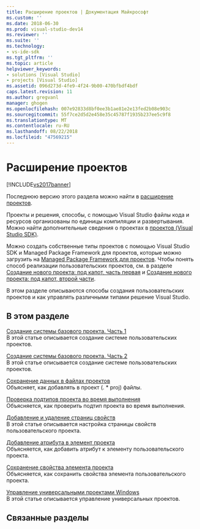 ```yaml
---
title: Расширение проектов | Документация Майкрософт
ms.custom: ''
ms.date: 2018-06-30
ms.prod: visual-studio-dev14
ms.reviewer: ''
ms.suite: ''
ms.technology:
- vs-ide-sdk
ms.tgt_pltfrm: ''
ms.topic: article
helpviewer_keywords:
- solutions [Visual Studio]
- projects [Visual Studio]
ms.assetid: 096d273d-4fe9-4f24-9b00-470bfbdf4bdf
caps.latest.revision: 11
ms.author: gregvanl
manager: ghogen
ms.openlocfilehash: 007e92833d8bf0ee3b1ae81e2e13fed2b08e903c
ms.sourcegitcommit: 55f7ce2d5d2e458e35c45787f1935b237ee5c9f8
ms.translationtype: MT
ms.contentlocale: ru-RU
ms.lasthandoff: 08/22/2018
ms.locfileid: "47569215"
---
```

# <a name="extending-projects"></a>Расширение проектов
[!INCLUDE[vs2017banner](../includes/vs2017banner.md)]

Последнюю версию этого раздела можно найти в [расширение проектов](https://docs.microsoft.com/visualstudio/extensibility/extending-projects).  
  
Проекты и решения, способы, с помощью Visual Studio файлы кода и ресурсов организованы по единицы компиляции и развертывания. Можно найти дополнительные сведения о проектах в [проектов (Visual Studio SDK)](../extensibility/extending-projects.md).  
  
 Можно создать собственные типы проектов с помощью Visual Studio SDK и Managed Package Framework для проектов, которые можно загрузить на [Managed Package Framework для проектов](http://mpfproj12.codeplex.com/). Чтобы понять способ реализации пользовательских проектов, см. в разделе [Создание нового проекта: под капот, часть первая](../extensibility/internals/new-project-generation-under-the-hood-part-one.md) и [Создание нового проекта: под капот, второй части](../extensibility/internals/new-project-generation-under-the-hood-part-two.md).  
  
 В этом разделе описываются способы создания пользовательских проектов и как управлять различными типами решение Visual Studio.  
  
## <a name="in-this-section"></a>В этом разделе  
 [Создание системы базового проекта. Часть 1](../extensibility/creating-a-basic-project-system-part-1.md)  
 В этой статье описывается создание системе пользовательских проектов.  
  
 [Создание системы базового проекта. Часть 2](../extensibility/creating-a-basic-project-system-part-2.md)  
 В этой статье описывается создание системе пользовательских проектов.  
  
 [Сохранение данных в файлах проектов](../extensibility/saving-data-in-project-files.md)  
 Объясняет, как добавлять в проект (. * proj) файлы.  
  
 [Проверка подтипов проекта во время выполнения](../extensibility/verifying-subtypes-of-a-project-at-run-time.md)  
 Объясняется, как проверить подтип проекта во время выполнения.  
  
 [Добавление и удаление страниц свойств](../extensibility/adding-and-removing-property-pages.md)  
 В этой статье описывается настройка страницы свойств пользовательского проекта.  
  
 [Добавление атрибута в элемент проекта](../extensibility/adding-an-attribute-to-a-project-item.md)  
 Объясняется, как добавить атрибут к элементу пользовательского проекта.  
  
 [Сохранение свойства элемента проекта](../extensibility/persisting-the-property-of-a-project-item.md)  
 Объясняется, как сохранить свойства элемента пользовательского проекта.  
  
 [Управление универсальными проектами Windows](../extensibility/managing-universal-windows-projects.md)  
 В этой статье описывается управление универсальных проектов.  
  
## <a name="related-sections"></a>Связанные разделы

